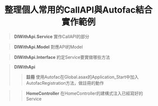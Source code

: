 # <center>整理個人常用的CallAPI與Autofac結合實作範例</center> #

>**DIWithApi.Service**
實作CallAPI的部分

>**DIWithApi.Model**
對應API的Model

>**DIWithApi.Interface**
約定Service要實做哪些方法

>**DIWithApi**
>>**註冊**
使用Autofac在Global.asax的Application_Start中加入AutofacRegistration方法，做註冊的動作

>>**HomeController**
在HomeController的建構式注入已經寫好的Service